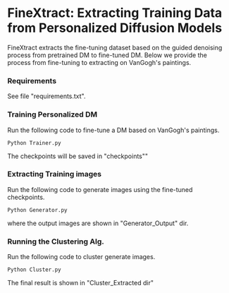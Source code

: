 # FineXtract: Extracting Training Data from Personalized Diffusion Models

FineXtract extracts the fine-tuning dataset based on the guided denoising process from pretrained DM to fine-tuned DM. Below we provide the process from fine-tuning to extracting on VanGogh's paintings.

### Requirements

See file "requirements.txt".

### Training Personalized DM

Run the following code to fine-tune a DM based on VanGogh's paintings.

```
Python Trainer.py
```

The checkpoints will be saved in "checkpoints""

### Extracting Training images

Run the following code to generate images using the fine-tuned checkpoints.

```
Python Generator.py
```

where the output images are shown in "Generator_Output" dir.

### Running the Clustering Alg.

Run the following code to cluster generate images.

```
Python Cluster.py
```

The final result is shown in "Cluster_Extracted dir"
